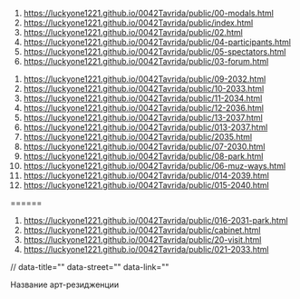 <!-- https://github.com/luckyone1221/0042Tavrida -->
1. <https://luckyone1221.github.io/0042Tavrida/public/00-modals.html>
1. <https://luckyone1221.github.io/0042Tavrida/public/index.html>
1. <https://luckyone1221.github.io/0042Tavrida/public/02.html>
1. <https://luckyone1221.github.io/0042Tavrida/public/04-participants.html>
1. <https://luckyone1221.github.io/0042Tavrida/public/05-spectators.html> 
1. <https://luckyone1221.github.io/0042Tavrida/public/03-forum.html>
<!-- 1. <https://luckyone1221.github.io/0042Tavrida/public/06-muz-ways.html> -->
1. <https://luckyone1221.github.io/0042Tavrida/public/09-2032.html>
1. <https://luckyone1221.github.io/0042Tavrida/public/10-2033.html>
1. <https://luckyone1221.github.io/0042Tavrida/public/11-2034.html>
1. <https://luckyone1221.github.io/0042Tavrida/public/12-2036.html>
1. <https://luckyone1221.github.io/0042Tavrida/public/13-2037.html>
1. <https://luckyone1221.github.io/0042Tavrida/public/013-2037.html>
1.  <https://luckyone1221.github.io/0042Tavrida/public/2035.html>
1. <https://luckyone1221.github.io/0042Tavrida/public/07-2030.html>
1. <https://luckyone1221.github.io/0042Tavrida/public/08-park.html>
1. <https://luckyone1221.github.io/0042Tavrida/public/06-muz-ways.html>
1. <https://luckyone1221.github.io/0042Tavrida/public/014-2039.html>
1. <https://luckyone1221.github.io/0042Tavrida/public/015-2040.html>

======

1. <https://luckyone1221.github.io/0042Tavrida/public/016-2031-park.html>
1. <https://luckyone1221.github.io/0042Tavrida/public/cabinet.html>
2. <https://luckyone1221.github.io/0042Tavrida/public/20-visit.html>
2. <https://luckyone1221.github.io/0042Tavrida/public/021-2033.html>

//
data-title="" data-street="" data-link=""

Название арт-резидженции
